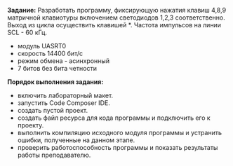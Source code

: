 **Задание:**
Разработать программу, фиксирующую нажатия клавиш 4,8,9 матричной клавиотуры включением светодиодов 1,2,3 соответственно. Выход из цикла осуществить клавишей *. Частота импульсов на линии SCL - 60 кГц. 

* модуль UASRT0
* скорость 14400 бит/с
* режим обмена - асинхронный
* 7 битов без бита четности

**Порядок выполнения задания:**

* включить лабораторный макет.
* запустить Code Composer IDE.
* создать пустой проект.
* создать файл ресурса для кода программы и подключить его к проекту.
* выполнить компиляцию исходного модуля программы и устранить ошибки, полученные на данном этапе.
* проверить работоспособность программы и показать результаты работы преподавателю.